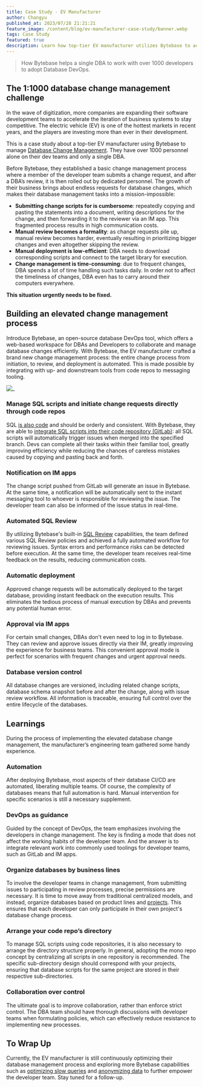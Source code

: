 ```yaml
---
title: Case Study - EV Manufacturer
author: Changyu
published_at: 2023/07/28 21:21:21
feature_image: /content/blog/ev-manufacturer-case-study/banner.webp
tags: Case Study
featured: true
description: Learn how top-tier EV manufacturer utilizes Bytebase to achieve fully-automated database change management.
---
```


> How Bytebase helps a single DBA to work with over 1000 developers to adopt Database DevOps.

## The 1:1000 database change management challenge

In the wave of digitization, more companies are expanding their software development teams to accelerate the iteration of business systems to stay competitive. The electric vehicle (EV) is one of the hottest markets in recent years, and the players are investing more than ever in their development.

This is a case study about a top-tier EV manufacturer using Bytebase to manage [Database Change Management](/blog/what-is-database-change-management). They have over 1000 personnel alone on their dev teams and only a single DBA.

Before Bytebase, they established a basic change management process where a member of the developer team submits a change request, and after a DBA’s review, it is then rolled out by dedicated personnel. The growth of their business brings about endless requests for database changes, which makes their database management tasks into a mission-impossible:

- **Submitting change scripts for is cumbersome**: repeatedly copying and pasting the statements into a document, writing descriptions for the change, and then forwarding it to the reviewer via an IM app. This fragmented process results in high communication costs.
- **Manual review becomes a formality**: as change requests pile up, manual review becomes harder, eventually resulting in prioritizing bigger changes and even altogether skipping the review.
- **Manual deployment is low-efficient**: DBA needs to download corresponding scripts and connect to the target library for execution.
- **Change management is time-consuming**: due to frequent changes, DBA spends a lot of time handling such tasks daily. In order not to affect the timeliness of changes, DBA even has to carry around their computers everywhere.

**This situation urgently needs to be fixed.**

## Building an elevated change management process

Introduce Bytebase, an open-source database DevOps tool, which offers a web-based workspace for DBAs and Developers to collaborate and manage database changes efficiently. With Bytebase, the EV manufacturer crafted a brand new change management process: the entire change process from initiation, to review, and deployment is automated. This is made possible by integrating with up- and downstream tools from code repos to messaging tooling.

![_](/content/blog/ev-manufacturer-case-study/workflow.webp)

### Manage SQL scripts and initiate change requests directly through code repos

SQL [is also code](/blog/database-as-code) and should be orderly and consistent. With Bytebase, they are able to [integrate SQL scripts into their code repository (GitLab)](/docs/vcs-integration/overview/): all SQL scripts will automatically trigger issues when merged into the specified branch. Devs can complete all their tasks within their familiar tool, greatly improving efficiency while reducing the chances of careless mistakes caused by copying and pasting back and forth.

### Notification on IM apps

The change script pushed from GitLab will generate an issue in Bytebase. At the same time, a notification will be automatically sent to the instant messaging tool to whoever is responsible for reviewing the issue. The developer team can also be informed of the issue status in real-time.

### Automated SQL Review

By utilizing Bytebase's built-in [SQL Review](/docs/sql-review/overview/) capabilities, the team defined various SQL Review policies and achieved a fully automated workflow for reviewing issues. Syntax errors and performance risks can be detected before execution. At the same time, the developer team receives real-time feedback on the results, reducing communication costs.

### Automatic deployment

Approved change requests will be automatically deployed to the target database, providing instant feedback on the execution results. This eliminates the tedious process of manual execution by DBAs and prevents any potential human error.

### Approval via IM apps

For certain small changes, DBAs don't even need to log in to Bytebase. They can review and approve issues directly via their IM, greatly improving the experience for business teams. This convenient approval mode is perfect for scenarios with frequent changes and urgent approval needs.

### Database version control

All database changes are versioned, including related change scripts, database schema snapshot before and after the change, along with issue review workflow. All information is traceable, ensuring full control over the entire lifecycle of the databases.

## Learnings

During the process of implementing the elevated database change management, the manufacturer’s engineering team gathered some handy experience.

### Automation

After deploying Bytebase, most aspects of their database CI/CD are automated, liberating multiple teams. Of course, the complexity of databases means that full automation is hard. Manual intervention for specific scenarios is still a necessary supplement.

### DevOps as guidance

Guided by the concept of DevOps, the team emphasizes involving the developers in change management. The key is finding a mode that does not affect the working habits of the developer team. And the answer is to integrate relevant work into commonly used toolings for developer teams, such as GitLab and IM apps.

### Organize databases by business lines

To involve the developer teams in change management, from submitting issues to participating in review processes, precise permissions are necessary. It is time to move away from traditional centralized models, and instead, organize databases based on product lines and [projects](/docs/concepts/data-model/#project). This ensures that each developer can only participate in their own project's database change process.

### Arrange your code repo’s directory

To manage SQL scripts using code repositories, it is also necessary to arrange the directory structure properly. In general, adopting the mono repo concept by centralizing all scripts in one repository is recommended. The specific sub-directory design should correspond with your projects, ensuring that database scripts for the same project are stored in their respective sub-directories.

### Collaboration over control

The ultimate goal is to improve collaboration, rather than enforce strict control. The DBA team should have thorough discussions with developer teams when formulating policies, which can effectively reduce resistance to implementing new processes.

## To Wrap Up

Currently, the EV manufacturer is still continuously optimizing their database management process and exploring more Bytebase capabilities such as [optimizing slow queries](/docs/slow-query/overview/) and [anonymizing data](/docs/security/mask-data/) to further empower the developer team. Stay tuned for a follow-up.
